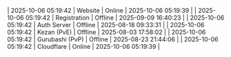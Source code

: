| 2025-10-06 05:19:42 | Website | Online | 2025-10-06 05:19:39 |
| 2025-10-06 05:19:42 | Registration | Offline | 2025-09-09 16:40:23 |
| 2025-10-06 05:19:42 | Auth Server | Offline | 2025-08-18 09:33:31 |
| 2025-10-06 05:19:42 | Kezan (PvE) | Offline | 2025-08-03 17:58:02 |
| 2025-10-06 05:19:42 | Gurubashi (PvP) | Offline | 2025-08-23 21:44:06 |
| 2025-10-06 05:19:42 | Cloudflare | Online | 2025-10-06 05:19:39 |
